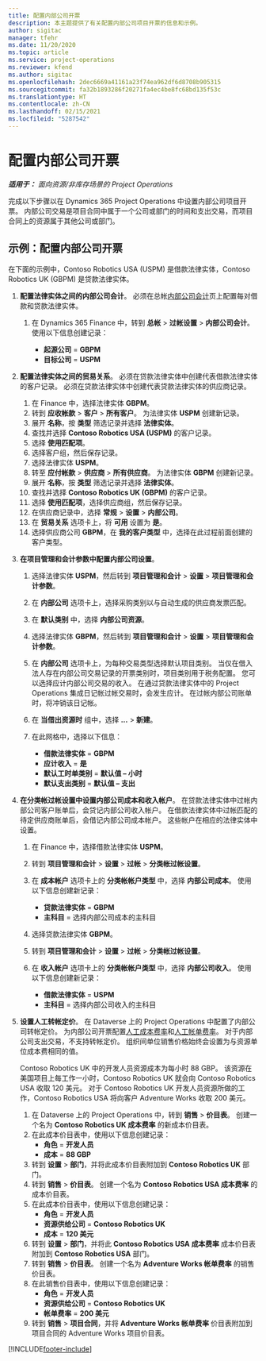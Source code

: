 ```yaml
---
title: 配置内部公司开票
description: 本主题提供了有关配置内部公司项目开票的信息和示例。
author: sigitac
manager: tfehr
ms.date: 11/20/2020
ms.topic: article
ms.service: project-operations
ms.reviewer: kfend
ms.author: sigitac
ms.openlocfilehash: 2dec6669a41161a23f74ea962df6d8708b905315
ms.sourcegitcommit: fa32b1893286f20271fa4ec4be8fc68bd135f53c
ms.translationtype: HT
ms.contentlocale: zh-CN
ms.lasthandoff: 02/15/2021
ms.locfileid: "5287542"
---
```

# <a name="configure-intercompany-invoicing"></a>配置内部公司开票

_**适用于：** 面向资源/非库存场景的 Project Operations_

完成以下步骤以在 Dynamics 365 Project Operations 中设置内部公司项目开票。 内部公司交易是项目合同中属于一个公司或部门的时间和支出交易，而项目合同上的资源属于其他公司或部门。

## <a name="example-configure-intercompany-invoicing"></a>示例：配置内部公司开票

在下面的示例中，Contoso Robotics USA (USPM) 是借款法律实体，Contoso Robotics UK (GBPM) 是贷款法律实体。 

1. **配置法律实体之间的内部公司会计**。 必须在总帐[内部公司会计](https://docs.microsoft.com/dynamics365/finance/general-ledger/intercompany-accounting-setup)页上配置每对借款和贷款法律实体。
    
    1. 在 Dynamics 365 Finance 中，转到 **总帐** > **过帐设置** > **内部公司会计**。 使用以下信息创建记录：

        - **起源公司** = **GBPM**
        - **目标公司** = **USPM**

2. **配置法律实体之间的贸易关系**。 必须在贷款法律实体中创建代表借款法律实体的客户记录。 必须在贷款法律实体中创建代表贷款法律实体的供应商记录。

     1. 在 Finance 中，选择法律实体 **GBPM**。
     2. 转到 **应收帐款** > **客户** > **所有客户**。 为法律实体 **USPM** 创建新记录。
     3. 展开 **名称**，按 **类型** 筛选记录并选择 **法律实体**。 
     4. 查找并选择 **Contoso Robotics USA (USPM)** 的客户记录。
     5. 选择 **使用匹配项**。 
     6. 选择客户组，然后保存记录。
     7. 选择法律实体 **USPM**。
     8. 转至 **应付帐款** > **供应商** > **所有供应商**。 为法律实体 **GBPM** 创建新记录。
     9. 展开 **名称**，按 **类型** 筛选记录并选择 **法律实体**。 
     10. 查找并选择 **Contoso Robotics UK (GBPM)** 的客户记录。
     11. 选择 **使用匹配项**，选择供应商组，然后保存记录。
     12. 在供应商记录中，选择 **常规** > **设置** > **内部公司**。
     13. 在 **贸易关系** 选项卡上，将 **可用** 设置为 **是**。
     14. 选择供应商公司 **GBPM**，在 **我的客户类型** 中，选择在此过程前面创建的客户类型。

3. **在项目管理和会计参数中配置内部公司设置**。 

    1. 选择法律实体 **USPM**，然后转到 **项目管理和会计** > **设置** > **项目管理和会计参数**。
    2. 在 **内部公司** 选项卡上，选择采购类别以与自动生成的供应商发票匹配。
    3. 在 **默认类别** 中，选择 **内部公司资源**。
    4. 选择法律实体 **GBPM**，然后转到 **项目管理和会计** > **设置** > **项目管理和会计参数**。
    5. 在 **内部公司** 选项卡上，为每种交易类型选择默认项目类别。 当仅在借入法人存在内部公司交易记录的开票类别时，项目类别用于税务配置。 您可以选择应计内部公司交易的收入。 在通过贷款法律实体中的 Project Operations 集成日记帐过帐交易时，会发生应计。 在过帐内部公司账单时，将冲销该日记帐。
    6. 在 **当借出资源时** 组中，选择 **...** > **新建**。 
    7. 在此网格中，选择以下信息：

          - **借款法律实体** = **GBPM**
          - **应计收入** = **是**
          - **默认工时单类别** = **默认值 – 小时**
          - **默认支出类别** = **默认值 – 支出**

4. **在分类帐过帐设置中设置内部公司成本和收入帐户**。 在贷款法律实体中过帐内部公司客户账单后，会贷记内部公司收入帐户。 在借款法律实体中过帐匹配的待定供应商账单后，会借记内部公司成本帐户。 这些帐户在相应的法律实体中设置。 
      
     1. 在 Finance 中，选择借款法律实体 **USPM**。 
     2. 转到 **项目管理和会计** > **设置** > **过帐** > **分类帐过帐设置**。 
     3. 在 **成本帐户** 选项卡上的 **分类帐帐户类型** 中，选择 **内部公司成本**。 使用以下信息创建新记录：
      
        - **贷款法律实体** = **GBPM**
        - **主科目** = 选择内部公司成本的主科目
        
     4. 选择贷款法律实体 **GBPM**。 
     5. 转到 **项目管理和会计** > **设置** > **过帐** > **分类帐过帐设置**。 
     6. 在 **收入帐户** 选项卡上的 **分类帐帐户类型** 中，选择 **内部公司收入**。 使用以下信息创建新记录：

        - **借款法律实体** = **USPM**
        - **主科目** = 选择内部公司收入的主科目 

5. **设置人工转帐定价**。 在 Dataverse 上的 Project Operations 中配置了内部公司转帐定价。 为内部公司开票配置[人工成本费率](../pricing-costing/set-up-labor-cost-rate.md#transfer-pricing-and-costs-for-resources-outside-of-your-division-or-legal-entity)和[人工帐单费率](../pricing-costing/set-up-labor-bill-rate.md#transfer-pricing-or-set-up-bill-rates-for-resources-from-other-organizational-units-or-divisions)。 对于内部公司支出交易，不支持转帐定价。 组织间单位销售价格始终会设置为与资源单位成本费相同的值。

      Contoso Robotics UK 中的开发人员资源成本为每小时 88 GBP。 该资源在美国项目上每工作一小时，Contoso Robotics UK 就会向 Contoso Robotics USA 收取 120 美元。 对于 Contoso Robotics UK 开发人员资源所做的工作，Contoso Robotics USA 将向客户 Adventure Works 收取 200 美元。

      1. 在 Dataverse 上的 Project Operations 中，转到 **销售** > **价目表**。 创建一个名为 **Contoso Robotics UK 成本费率** 的新成本价目表。 
      2. 在此成本价目表中，使用以下信息创建记录：
         - **角色** = **开发人员**
         - **成本** = **88 GBP**
      3. 转到 **设置** > **部门**，并将此成本价目表附加到 **Contoso Robotics UK** 部门。
      4. 转到 **销售** > **价目表**。 创建一个名为 **Contoso Robotics USA 成本费率** 的成本价目表。 
      5. 在此成本价目表中，使用以下信息创建记录：
          - **角色** = **开发人员**
          - **资源供给公司** = **Contoso Robotics UK**
          - **成本** = **120 美元**
      6. 转到 **设置** > **部门**，并将此 **Contoso Robotics USA 成本费率** 成本价目表附加到 **Contoso Robotics USA** 部门。
      7. 转到 **销售** > **价目表**。 创建一个名为 **Adventure Works 帐单费率** 的销售价目表。 
      8. 在此销售价目表中，使用以下信息创建记录：
          - **角色** = **开发人员**
          - **资源供给公司** = **Contoso Robotics UK**
          - **帐单费率** = **200 美元**
      9. 转到 **销售** > **项目合同**，并将 **Adventure Works 帐单费率** 价目表附加到项目合同的 Adventure Works 项目价目表。


[!INCLUDE[footer-include](../includes/footer-banner.md)]